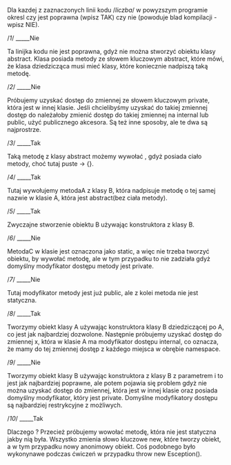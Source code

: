 Dla kazdej z zaznaczonych linii kodu /*liczba*/ w powyzszym programie okresl czy
jest poprawna (wpisz TAK) czy nie (powoduje blad kompilacji - wpisz NIE).

 /*1*/  _____Nie

Ta linijka kodu nie jest poprawna, gdyż nie można stworzyć obiektu klasy abstract. Klasa posiada metody ze słowem kluczowym abstract, które mówi, że klasa dziedzicząca musi mieć klasy, które koniecznie nadpiszą taką metodę. 

 /*2*/  _____Nie

Próbujemy uzyskać dostęp do zmiennej ze słowem kluczowym private, która jest w innej klasie. Jeśli chcielibyśmy uzyskać do takiej zmiennej dostęp do należałoby zmienić dostęp do takiej zmiennej na internal lub public, użyć publicznego akcesora. Są też inne sposoby, ale te dwa są najprostrze. 

 /*3*/  _____Tak

Taką metodę z klasy abstract możemy wywołać , gdyż posiada ciało metody, choć tutaj puste -> {}.   

 /*4*/  _____Tak

Tutaj wywołujemy metodaA z klasy B, która nadpisuje metodę o tej samej nazwie w klasie A, która jest abstract(bez ciała metody).

 /*5*/  _____Tak

Zwyczajne stworzenie obiektu B używając konstruktora z klasy B.

 /*6*/  _____Nie

MetodaC w klasie jest oznaczona jako static, a więc nie trzeba tworzyć obiektu, by wywołać metodę, ale w tym przypadku to nie zadziała gdyż domyślny modyfikator dostępu metody jest private. 

 /*7*/  _____Nie

Tutaj modyfikator metody jest już public, ale z kolei metoda nie jest statyczna.

 /*8*/  _____Tak

Tworzymy obiekt klasy A używając konstruktora klasy B dziedziczącej po A, co jest jak najbardziej dozwolone. Następnie próbujemy uzyskać dostęp do zmiennej x, która w klasie A ma modyfikator dostępu internal, co oznacza, że mamy do tej zmiennej dostęp z każdego miejsca w obrębie namespace.  

 /*9*/  _____Nie

Tworzymy obiekt klasy B używając konstruktora z klasy B z parametrem i to jest jak najbardziej poprawne, ale potem pojawia się problem gdyż nie można uzyskać dostęp do zmiennej, która jest w innej klasie oraz posiada domyślny modyfikator, który jest private. 
Domyślne modyfikatory dostępu są najbardziej restrykcyjne z możliwych. 

/*10*/  _____Tak

Dlaczego ? Przecież próbujemy wowołać metodę, która nie jest statyczna jakby nią była. Wszystko zmienia słowo kluczowe new, które tworzy obiekt, a w tym przypadku nowy anonimowy obiekt. Coś podobnego było wykonynawe podczas ćwiczeń w przypadku throw new Esception().

